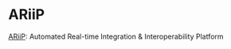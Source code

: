 ARiiP
===

[ARiiP](http://stripe.pt/ariip/): Automated Real-time Integration & Interoperability Platform
